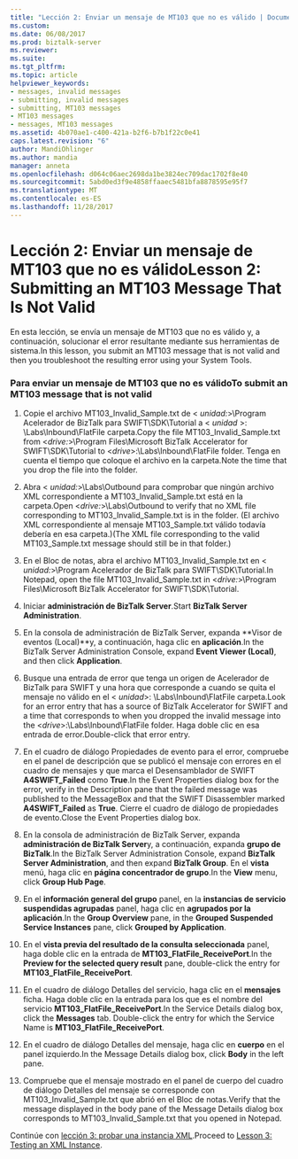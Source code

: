 ```yaml
---
title: "Lección 2: Enviar un mensaje de MT103 que no es válido | Documentos de Microsoft"
ms.custom: 
ms.date: 06/08/2017
ms.prod: biztalk-server
ms.reviewer: 
ms.suite: 
ms.tgt_pltfrm: 
ms.topic: article
helpviewer_keywords:
- messages, invalid messages
- submitting, invalid messages
- submitting, MT103 messages
- MT103 messages
- messages, MT103 messages
ms.assetid: 4b070ae1-c400-421a-b2f6-b7b1f22c0e41
caps.latest.revision: "6"
author: MandiOhlinger
ms.author: mandia
manager: anneta
ms.openlocfilehash: d064c06aec2698da1be3824ec709dac1702f8e40
ms.sourcegitcommit: 5abd0ed3f9e4858ffaaec5481bfa8878595e95f7
ms.translationtype: MT
ms.contentlocale: es-ES
ms.lasthandoff: 11/28/2017
---
```

# <a name="lesson-2-submitting-an-mt103-message-that-is-not-valid"></a><span data-ttu-id="11548-102">Lección 2: Enviar un mensaje de MT103 que no es válido</span><span class="sxs-lookup"><span data-stu-id="11548-102">Lesson 2: Submitting an MT103 Message That Is Not Valid</span></span>
<span data-ttu-id="11548-103">En esta lección, se envía un mensaje de MT103 que no es válido y, a continuación, solucionar el error resultante mediante sus herramientas de sistema.</span><span class="sxs-lookup"><span data-stu-id="11548-103">In this lesson, you submit an MT103 message that is not valid and then you troubleshoot the resulting error using your System Tools.</span></span>  
  
### <a name="to-submit-an-mt103-message-that-is-not-valid"></a><span data-ttu-id="11548-104">Para enviar un mensaje de MT103 que no es válido</span><span class="sxs-lookup"><span data-stu-id="11548-104">To submit an MT103 message that is not valid</span></span>  
  
1.  <span data-ttu-id="11548-105">Copie el archivo MT103_Invalid_Sample.txt de \< *unidad:*\>\Program Acelerador de BizTalk para SWIFT\SDK\Tutorial a \< *unidad* \>: \Labs\Inbound\FlatFile carpeta.</span><span class="sxs-lookup"><span data-stu-id="11548-105">Copy the file MT103_Invalid_Sample.txt from \<*drive:*\>\Program Files\Microsoft BizTalk Accelerator for SWIFT\SDK\Tutorial to \<*drive*\>:\Labs\Inbound\FlatFile folder.</span></span> <span data-ttu-id="11548-106">Tenga en cuenta el tiempo que coloque el archivo en la carpeta.</span><span class="sxs-lookup"><span data-stu-id="11548-106">Note the time that you drop the file into the folder.</span></span>  
  
2.  <span data-ttu-id="11548-107">Abra \< *unidad:*\>\Labs\Outbound para comprobar que ningún archivo XML correspondiente a MT103_Invalid_Sample.txt está en la carpeta.</span><span class="sxs-lookup"><span data-stu-id="11548-107">Open \<*drive:*\>\Labs\Outbound to verify that no XML file corresponding to MT103_Invalid_Sample.txt is in the folder.</span></span> <span data-ttu-id="11548-108">(El archivo XML correspondiente al mensaje MT103_Sample.txt válido todavía debería en esa carpeta.)</span><span class="sxs-lookup"><span data-stu-id="11548-108">(The XML file corresponding to the valid MT103_Sample.txt message should still be in that folder.)</span></span>  
  
3.  <span data-ttu-id="11548-109">En el Bloc de notas, abra el archivo MT103_Invalid_Sample.txt en \< *unidad:*\>\Program Acelerador de BizTalk para SWIFT\SDK\Tutorial.</span><span class="sxs-lookup"><span data-stu-id="11548-109">In Notepad, open the file MT103_Invalid_Sample.txt in \<*drive:*\>\Program Files\Microsoft BizTalk Accelerator for SWIFT\SDK\Tutorial.</span></span>  
  
4.  <span data-ttu-id="11548-110">Iniciar **administración de BizTalk Server**.</span><span class="sxs-lookup"><span data-stu-id="11548-110">Start **BizTalk Server Administration**.</span></span>  
  
5.  <span data-ttu-id="11548-111">En la consola de administración de BizTalk Server, expanda **Visor de eventos (Local)**y, a continuación, haga clic en **aplicación**.</span><span class="sxs-lookup"><span data-stu-id="11548-111">In the BizTalk Server Administration Console, expand **Event Viewer (Local)**, and then click **Application**.</span></span>  
  
6.  <span data-ttu-id="11548-112">Busque una entrada de error que tenga un origen de Acelerador de BizTalk para SWIFT y una hora que corresponde a cuando se quita el mensaje no válido en el \< *unidad*\>: \Labs\Inbound\FlatFile carpeta.</span><span class="sxs-lookup"><span data-stu-id="11548-112">Look for an error entry that has a source of BizTalk Accelerator for SWIFT and a time that corresponds to when you dropped the invalid message into the \<*drive*\>:\Labs\Inbound\FlatFile folder.</span></span> <span data-ttu-id="11548-113">Haga doble clic en esa entrada de error.</span><span class="sxs-lookup"><span data-stu-id="11548-113">Double-click that error entry.</span></span>  
  
7.  <span data-ttu-id="11548-114">En el cuadro de diálogo Propiedades de evento para el error, compruebe en el panel de descripción que se publicó el mensaje con errores en el cuadro de mensajes y que marca el Desensamblador de SWIFT **A4SWIFT_Failed** como **True**.</span><span class="sxs-lookup"><span data-stu-id="11548-114">In the Event Properties dialog box for the error, verify in the Description pane that the failed message was published to the MessageBox and that the SWIFT Disassembler marked **A4SWIFT_Failed** as **True**.</span></span> <span data-ttu-id="11548-115">Cierre el cuadro de diálogo de propiedades de evento.</span><span class="sxs-lookup"><span data-stu-id="11548-115">Close the Event Properties dialog box.</span></span>  
  
8.  <span data-ttu-id="11548-116">En la consola de administración de BizTalk Server, expanda **administración de BizTalk Server**y, a continuación, expanda **grupo de BizTalk**.</span><span class="sxs-lookup"><span data-stu-id="11548-116">In the BizTalk Server Administration Console, expand **BizTalk Server Administration**, and then expand **BizTalk Group**.</span></span> <span data-ttu-id="11548-117">En el **vista** menú, haga clic en **página concentrador de grupo**.</span><span class="sxs-lookup"><span data-stu-id="11548-117">In the **View** menu, click **Group Hub Page**.</span></span>  
  
9. <span data-ttu-id="11548-118">En el **información general del grupo** panel, en la **instancias de servicio suspendidas agrupadas** panel, haga clic en **agrupados por la aplicación**.</span><span class="sxs-lookup"><span data-stu-id="11548-118">In the **Group Overview** pane, in the **Grouped Suspended Service Instances** pane, click **Grouped by Application**.</span></span>  
  
10. <span data-ttu-id="11548-119">En el **vista previa del resultado de la consulta seleccionada** panel, haga doble clic en la entrada de **MT103_FlatFile_ReceivePort**.</span><span class="sxs-lookup"><span data-stu-id="11548-119">In the **Preview for the selected query result** pane, double-click the entry for **MT103_FlatFile_ReceivePort**.</span></span>  
  
11. <span data-ttu-id="11548-120">En el cuadro de diálogo Detalles del servicio, haga clic en el **mensajes** ficha. Haga doble clic en la entrada para los que es el nombre del servicio **MT103_FlatFile_ReceivePort**.</span><span class="sxs-lookup"><span data-stu-id="11548-120">In the Service Details dialog box, click the **Messages** tab. Double-click the entry for which the Service Name is **MT103_FlatFile_ReceivePort**.</span></span>  
  
12. <span data-ttu-id="11548-121">En el cuadro de diálogo Detalles del mensaje, haga clic en **cuerpo** en el panel izquierdo.</span><span class="sxs-lookup"><span data-stu-id="11548-121">In the Message Details dialog box, click **Body** in the left pane.</span></span>  
  
13. <span data-ttu-id="11548-122">Compruebe que el mensaje mostrado en el panel de cuerpo del cuadro de diálogo Detalles del mensaje se corresponde con MT103_Invalid_Sample.txt que abrió en el Bloc de notas.</span><span class="sxs-lookup"><span data-stu-id="11548-122">Verify that the message displayed in the body pane of the Message Details dialog box corresponds to MT103_Invalid_Sample.txt that you opened in Notepad.</span></span>  
  
 <span data-ttu-id="11548-123">Continúe con [lección 3: probar una instancia XML](../../adapters-and-accelerators/accelerator-swift/lesson-3-testing-an-xml-instance.md).</span><span class="sxs-lookup"><span data-stu-id="11548-123">Proceed to [Lesson 3: Testing an XML Instance](../../adapters-and-accelerators/accelerator-swift/lesson-3-testing-an-xml-instance.md).</span></span>